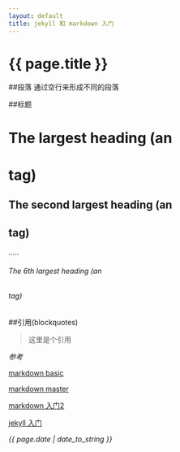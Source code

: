 ```yaml
---
layout: default
title: jekyll 和 markdown 入门
---
```

<h1> {{ page.title }} </h1>

##段落
通过空行来形成不同的段落

##标题
# The largest heading (an <h1> tag)

## The second largest heading (an <h2> tag)

.....

###### The 6th largest heading (an <h6> tag)

##引用(blockquotes)
>这里是个引用


*参考*

[markdown basic](https://help.github.com/articles/markdown-basics/)

[markdown master](https://guides.github.com/features/mastering-markdown/)

[markdown 入门2](http://www.jianshu.com/p/q81RER)

[jekyll 入门](http://trefoil.github.io/2013/10/05/jekyll.html)

*{{ page.date | date_to_string }}*
